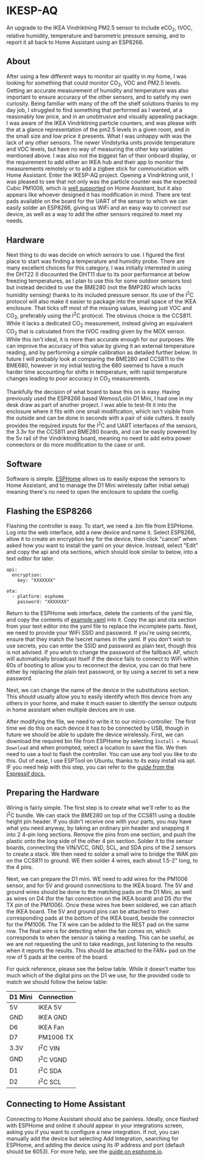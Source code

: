 # IKESP-AQ
An upgrade to the IKEA Vindriktning PM2.5 sensor to include eCO<sub>2</sub>, tVOC, relative humidity, temperature and barometric pressure sensing, and to report it all back to Home Assistant using an ESP8266.

## About
After using a few different ways to monitor air quality in my home, I was looking for something that could monitor CO<sub>2</sub>, VOC and PM2.5 levels. Getting an accurate measurement of humidity and temperature was also important to ensure accuracy of the other sensors, and to satisfy my own curiosity. Being familiar with many of the off the shelf solutions thanks to my day job, I struggled to find something that performed as I wanted, at a reasonably low price, and in an unobtrusive and visually appealing package. I was aware of the IKEA Vindriktning particle counters, and was please with the at a glance representation of the pm2.5 levels in a given room, and in the small size and low price it presents. What I was unhappy with was the lack of any other sensors. The newer Vindstyrka units provide temperature and VOC levels, but have no way of measuring the other key variables mentioned above. I was also not the biggest fan of their onboard display, or the requirement to add either an IKEA hub and their app to monitor the measurements remotely or to add a zigbee stick for communication with Home Assistant. Enter the IKESP-AQ project. Opening a Vindriktning unit, I was pleased to see that not only was the particle counter was the expected Cubic PM1006, which is [well supported](https://esphome.io/components/sensor/pm1006.html) on Home Assistant, but it also appears like whoever designed it has modification in mind. There are test pads available on the board for the UART of the sensor to which we can easily solder an ESP8266, giving us WiFi and an easy way to connect our device, as well as a way to add the other sensors required to meet my needs.

## Hardware
Next thing to do was decide on which sensors to use. I figured the first place to start was finding a temperature and humidity probe. There are many excellent choices for this category, I was initially interested in using the DHT22 (I discounted the DHT11 due to its poor performance at below freezing temperatures, as I plan to use this for some outdoor sensors too) but instead decided to use the BME280 (not the BMP280 which lacks humidity sensing) thanks to its included pressure sensor. Its use of the I<sup>2</sup>C protocol will also make it easier to package into the small space of the IKEA enclosure. That ticks off most of the missing values, leaving just VOC and CO<sub>2</sub>, preferably using the I<sup>2</sup>C protocol. The obvious choice is the CCS811. While it lacks a dedicated CO<sub>2</sub> measurement, instead giving an equivalent CO<sub>2</sub> that is calculated from the tVOC reading given by the MOX sensor. While this isn't ideal, it is more than accurate enough for our purposes. We can improve the accuracy of this value by giving it an external temperature reading, and by performing a simple calibration as detailed further below. In future I will probably look at comparing the BME280 and CCS811 to the BME680, however in my initial testing the 680 seemed to have a much harder time accounting for shifts in temperature, with rapid temperature changes leading to poor accuracy in CO<sub>2</sub> measurements.

Thankfully the decision of what board to base this on is easy. Having previously used the ESP8266 based Wemos/Lolin D1 Mini, I had one in my desk draw as part of another project. I was able to test-fit it into the enclosure where it fits with one small modification, which isn't visible from the outside and can be done in seconds with a pair of side cutters. It easily provides the required inputs for the I<sup>2</sup>C and UART interfaces of the sensors, the 3.3v for the CCS811 and BME280 boards, and can be easily powered by the 5v rail of the Vindriktning board, meaning no need to add extra power connectors or do more modification to the case or unit.

## Software
Software is simple. [ESPHome](https://esphome.io/) allows us to easily expose the sensors to Home Assistant, and to manage the D1 Mini wirelessly (after initial setup) meaning there's no need to open the enclosure to update the config.

## Flashing the ESP8266
Flashing the controller is easy. To start, we need a .bin file from ESPHome. Log into the web interface, add a new device and name it. Select ESP8266, allow it to create an encryption key for the device, then click "cancel" when asked how you want to install the yaml on your device. Instead, select "Edit" and copy the api and ota sections, which should look similar to below, into a text editor for later.

```
api:
  encryption:
    key: "XXXXXXX"

ota:
  - platform: esphome
    password: "XXXXXXX"
```

Return to the ESPHome web interface, delete the contents of the yaml file, and copy the contents of [example.yaml](example.yaml) into it. Copy the api and ota section from your text editor into the yaml file to replace the incomplete parts. Next, we need to provide your WiFi SSID and password. If you're using secrets, ensure that they match the !secret names in the yaml. If you don't wish to use secrets, you can enter the SSID and password as plain text, though this is not advised. If you wish to change the password of the fallback AP, which will automatically broadcast itself if the device fails to connect to WiFi within 60s of booting to allow you to reconnect the device, you can do that here either by replacing the plain text password, or by using a secret to set a new password.

Next, we can change the name of the device in the substitutions section. This should usually allow you to easily identify which this device from any others in your home, and make it much easier to identify the sensor outputs in home assistant when multiple devices are in use.

After modifying the file, we need to write it to our micro-controller. The first time we do this on each device it has to be connected by USB, though in future we should be able to update the device wirelessly. First, we can download the required bin file from ESPHome by selecting `Install > Manual Download` and when prompted, select a location to save the file. We then need to use a tool to flash the controller. You can use any tool you like to do this. Out of ease, I use ESPTool on Ubuntu, thanks to its easy install via apt. IF you need help with this step, you can refer to the [guide from the Espressif docs.](https://docs.espressif.com/projects/esptool/en/latest/esp8266/esptool/flashing-firmware.html)

## Preparing the Hardware
Wiring is fairly simple. The first step is to create what we'll refer to as the I<sup>2</sup>C bundle. We can stack the BME280 on top of the CCS811 using a double height pin header. If you didn't receive one with your parts, you may have what you need anyway, by taking an ordinary pin header and snapping it into 2 4-pin long sections. Remove the pins from one section, and push the plastic onto the long side of the other 4 pin section. Solder it to the sensor boards, connecting the VIN/VCC, GND, SCL, and SDA pins of the 2 sensors to create a stack. We then need to solder a small wire to bridge the WAK pin on the CCS811 to ground. WE then solder 4 wires, each about 1.5-2" long, to the 4 pins.

Next, we can prepare the D1 mini. WE need to add wires for the PM1006 sensor, and for 5V and ground connections to the IKEA board. The 5V and ground wires should be done to the matching pads on the D1 Mini, as well as wires on D4 (for the fan connection on the IKEA board) and D5 (for the TX pin of the PM1006). Once these wires hve been soldered, we can attach the IKEA board. The 5V and ground pins can be attached to their corresponding pads at the bottom of the IKEA board, beside the connector for the PM1006. The TX wire can be added to the REST pad on the same row. The final wire is for detecting when the fan comes on, which corresponds to when the sensor is taking a reading. This can be useful, as we are not requesting the unit to take readings, just listening to the results when it reports the results. This should be attached to the FAN+ pad on the row of 5 pads at the centre of the board.

For quick reference, please see the below table. While it doesn't matter too much which of the digital pins on the D1 we use, for the provided code to match we should follow the below table:

|D1 Mini | Connection|
|---|---|
|5V | IKEA 5V|
|GND | IKEA GND|
|D6 | IKEA Fan|
|D7 | PM1006 TX|
|3.3V | I<sup>2</sup>C VIN |
|GND | I<sup>2</sup>C VGND |
|D1 | I<sup>2</sup>C SDA |
|D2 | I<sup>2</sup>C SCL |

## Connecting to Home Assistant
Connecting to Home Assistant should also be painless. Ideally, once flashed with ESPHome and online it should appear in your integrations screen, asking you if you want to configure a new integration. If not, you can manually add the device but selecting Add Integration, searching for ESPHome, and adding the device using its IP address and port (default should be 6053). For more help, see the [guide on esphome.io](https://esphome.io/guides/getting_started_hassio.html).
